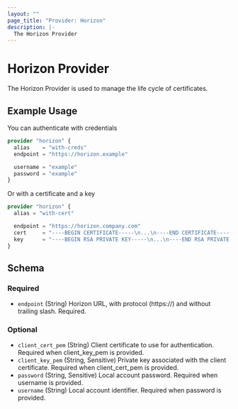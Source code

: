 ```yaml
---
layout: ""
page_title: "Provider: Horizon"
description: |-
  The Horizon Provider
---
```


# Horizon Provider

The Horizon Provider is used to manage the life cycle of certificates.

## Example Usage

You can authenticate with credentials

```terraform
provider "horizon" {
  alias    = "with-creds"
  endpoint = "https://horizon.example"

  username = "example"
  password = "example"
}
```

Or with a certificate and a key

```terraform
provider "horizon" {
  alias = "with-cert"

  endpoint = "https://horizon.company.com"
  cert     = "----BEGIN CERTIFICATE-----\n...\n----END CERTIFICATE-----\n"
  key      = "----BEGIN RSA PRIVATE KEY-----\n...\n----END RSA PRIVATE KEY-----"
}
```


<!-- schema generated by tfplugindocs -->
## Schema

### Required

- `endpoint` (String) Horizon URL, with protocol (https://) and without trailing slash. Required.

### Optional

- `client_cert_pem` (String) Client certificate to use for authentication. Required when client_key_pem is provided.
- `client_key_pem` (String, Sensitive) Private key associated with the client certificate. Required when client_cert_pem is provided.
- `password` (String, Sensitive) Local account password. Required when username is provided.
- `username` (String) Local account identifier. Required when password is provided.